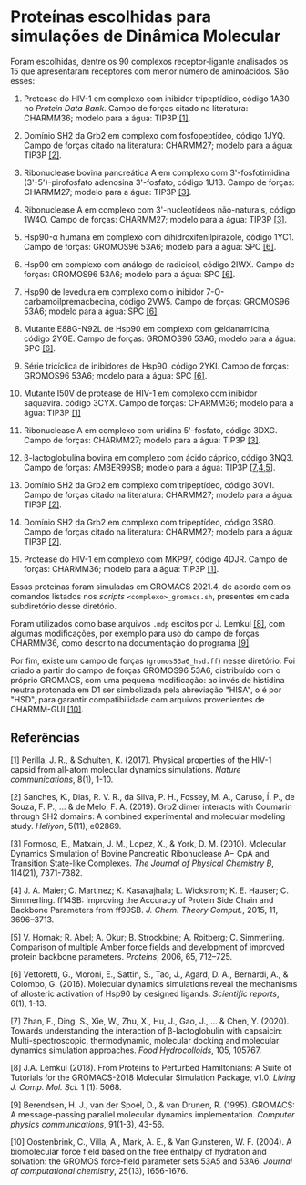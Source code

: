 Proteínas escolhidas para simulações de Dinâmica Molecular
==========================================================

Foram escolhidas, dentre os 90 complexos receptor-ligante analisados
os 15 que apresentaram receptores com menor número de aminoácidos. São esses:

1. Protease do HIV-1 em complexo com inibidor tripeptídico,
   código 1A30 no _Protein Data Bank_. Campo de forças citado na
   literatura: CHARMM36; modelo para a água: TIP3P [[1]](#1).

2. Domínio SH2 da Grb2 em complexo com fosfopeptídeo,
   código 1JYQ. Campo de forças citado na literatura: CHARMM27;
   modelo para a água: TIP3P [[2]](#2).

3. Ribonuclease bovina pancreática A em complexo com 3'-fosfotimidina
   (3'-5')-pirofosfato adenosina 3'-fosfato, código 1U1B. Campo de forças:
   CHARMM27; modelo para a água: TIP3P [[3]](#3).

4. Ribonuclease A em complexo com 3'-nucleotídeos não-naturais, código 1W4O. Campo
   de forças: CHARMM27; modelo para a água: TIP3P [[3]](#3).

5. Hsp90-α humana em complexo com dihidroxifenilpirazole, código  1YC1. Campo
   de forças: GROMOS96 53A6; modelo para a água: SPC [[6]](#6).

6. Hsp90 em complexo com análogo de radicicol, código 2IWX. Campo
   de forças: GROMOS96 53A6; modelo para a água: SPC [[6]](#6).

7. Hsp90 de levedura em complexo com o inibidor 7-O-carbamoilpremacbecina,
   código 2VW5. Campo de forças: GROMOS96 53A6; modelo para a água: SPC [[6]](#6).

8. Mutante E88G-N92L de Hsp90 em complexo com geldanamicina,
   código 2YGE. Campo de forças: GROMOS96 53A6; modelo para a água: SPC [[6]](#6).

9. Série tricíclica de inibidores de Hsp90.
   código 2YKI. Campo de forças: GROMOS96 53A6; modelo para a água: SPC [[6]](#6).

10. Mutante I50V de protease de HIV-1 em complexo com inibidor saquavira.
   código 3CYX. Campo de forças: CHARMM36; modelo para a água: TIP3P [[1]](#1)

11. Ribonuclease A em complexo com uridina 5'-fosfato, código 3DXG.
   Campo de forças: CHARMM27; modelo para a água: TIP3P [[3]](#3).

12. β-lactoglobulina bovina em complexo com ácido cáprico, código 3NQ3.
   Campo de forças: AMBER99SB; modelo para a água: TIP3P [[7](#7),[4](#4),[5](#5)].

13. Domínio SH2 da Grb2 em complexo com tripeptídeo, código 3OV1. Campo de
   forças citado na literatura: CHARMM27; modelo para a água: TIP3P [[2]](#2).

14. Domínio SH2 da Grb2 em complexo com tripeptídeo, código 3S8O. Campo de
   forças citado na literatura: CHARMM27; modelo para a água: TIP3P [[2]](#2).

15. Protease do HIV-1 em complexo com MKP97, código 4DJR. Campo de forças:
   CHARMM36; modelo para a água: TIP3P [[1]](#1).

Essas proteínas foram simuladas em GROMACS 2021.4, de acordo com os
comandos listados nos _scripts_ `<complexo>_gromacs.sh`, presentes
em cada subdiretório desse diretório.

Foram utilizados como base arquivos `.mdp` escitos por J. Lemkul [[8]](#8),
com algumas modificações, por exemplo para uso do campo de forças CHARMM36,
como descrito na documentação do programa [[9]](#9).

Por fim, existe um campo de forças (`gromos53a6_hsd.ff`) nesse diretório.
Foi criado a partir do campo de forças GROMOS96 53A6, distribuído com o
próprio GROMACS, com uma pequena modificação: ao invés de histidina neutra
protonada em D1 ser simbolizada pela abreviação "HISA", o é por "HSD", para
garantir compatibilidade com arquivos provenientes de CHARMM-GUI [[10]](#10).


Referências
-----------

<a id="1">[1]</a>
Perilla, J. R., & Schulten, K. (2017). Physical properties of the
HIV-1 capsid from all-atom molecular dynamics simulations.
_Nature communications_, 8(1), 1-10.

<a id="2">[2]</a>
Sanches, K., Dias, R. V. R., da Silva, P. H., Fossey, M. A., Caruso, Í. P.,
de Souza, F. P., ... & de Melo, F. A. (2019). Grb2 dimer interacts with
Coumarin through SH2 domains: A combined experimental and molecular
modeling study. _Heliyon_, 5(11), e02869.

<a id="3">[3]</a>
Formoso, E., Matxain, J. M., Lopez, X., & York, D. M. (2010). Molecular
Dynamics Simulation of Bovine Pancreatic Ribonuclease A− CpA and Transition
State-like Complexes. _The Journal of Physical Chemistry B_, 114(21), 7371-7382.

<a id="4">[4]</a>
J. A. Maier; C. Martinez; K. Kasavajhala; L. Wickstrom; K. E. Hauser; C.
Simmerling. ff14SB: Improving the Accuracy of Protein Side Chain and Backbone
Parameters from ff99SB. _J. Chem. Theory Comput._, 2015, 11, 3696–3713.

<a id="5">[5]</a>
V. Hornak; R. Abel; A. Okur; B. Strockbine; A. Roitberg; C. Simmerling.
Comparison of multiple Amber force fields and development of improved
protein backbone parameters. _Proteins_, 2006, 65, 712–725.

<a id="6">[6]</a>
Vettoretti, G., Moroni, E., Sattin, S., Tao, J., Agard, D. A., Bernardi, A., &
Colombo, G. (2016). Molecular dynamics simulations reveal the mechanisms of
allosteric activation of Hsp90 by designed ligands. _Scientific reports_,
6(1), 1-13.

<a id="7">[7]</a>
Zhan, F., Ding, S., Xie, W., Zhu, X., Hu, J., Gao, J., ... & Chen, Y. (2020).
Towards understanding the interaction of β-lactoglobulin with capsaicin:
Multi-spectroscopic, thermodynamic, molecular docking and molecular dynamics
simulation approaches. _Food Hydrocolloids_, 105, 105767.

<a id="8">[8]</a>
J.A. Lemkul (2018). From Proteins to Perturbed Hamiltonians: A Suite of
Tutorials for the GROMACS-2018 Molecular Simulation Package, v1.0. _Living
J. Comp. Mol. Sci._ 1 (1): 5068.

<a id="9">[9]</a>
Berendsen, H. J., van der Spoel, D., & van Drunen, R. (1995). GROMACS: A
message-passing parallel molecular dynamics implementation. _Computer physics
communications_, 91(1-3), 43-56.

<a id="10">[10]</a>
Oostenbrink, C., Villa, A., Mark, A. E., & Van Gunsteren, W. F. (2004).
A biomolecular force field based on the free enthalpy of hydration and
solvation: the GROMOS force‐field parameter sets 53A5 and 53A6. _Journal
of computational chemistry_, 25(13), 1656-1676.

